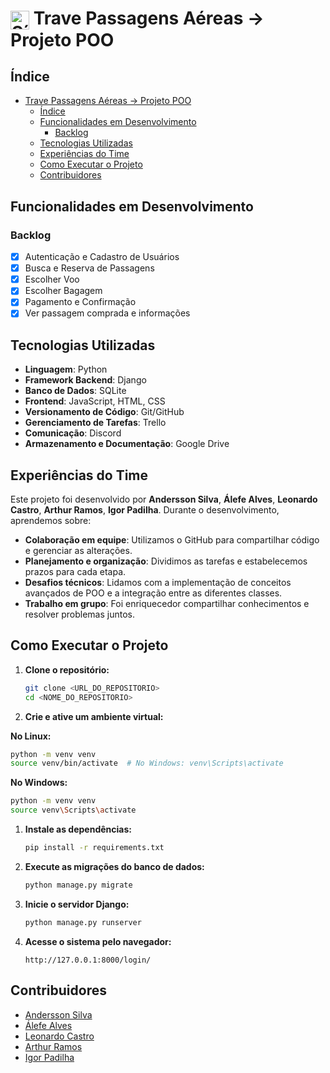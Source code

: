 # <img src="https://cdn.jsdelivr.net/gh/devicons/devicon/icons/python/python-original.svg" alt="Símbolo Python" width="30" style="vertical-align: middle;"> Trave Passagens Aéreas -> Projeto POO

## Índice

- [ Trave Passagens Aéreas -\> Projeto POO](#-trave-passagens-aéreas---projeto-poo)
  - [Índice](#índice)
  - [Funcionalidades em Desenvolvimento](#funcionalidades-em-desenvolvimento)
    - [Backlog](#backlog)
  - [Tecnologias Utilizadas](#tecnologias-utilizadas)
  - [Experiências do Time](#experiências-do-time)
  - [Como Executar o Projeto](#como-executar-o-projeto)
  - [Contribuidores](#contribuidores)

## Funcionalidades em Desenvolvimento

### Backlog
- [x] Autenticação e Cadastro de Usuários
- [x] Busca e Reserva de Passagens
- [x] Escolher Voo
- [x] Escolher Bagagem
- [x] Pagamento e Confirmação
- [x] Ver passagem comprada e informações

## Tecnologias Utilizadas

- **Linguagem**: Python
- **Framework Backend**: Django
- **Banco de Dados**: SQLite
- **Frontend**: JavaScript, HTML, CSS
- **Versionamento de Código**: Git/GitHub
- **Gerenciamento de Tarefas**: Trello
- **Comunicação**: Discord
- **Armazenamento e Documentação**: Google Drive

## Experiências do Time

Este projeto foi desenvolvido por **Andersson Silva**, **Álefe Alves**, **Leonardo Castro**, **Arthur Ramos**, **Igor Padilha**. Durante o desenvolvimento, aprendemos sobre:

- **Colaboração em equipe**: Utilizamos o GitHub para compartilhar código e gerenciar as alterações.
- **Planejamento e organização**: Dividimos as tarefas e estabelecemos prazos para cada etapa.
- **Desafios técnicos**: Lidamos com a implementação de conceitos avançados de POO e a integração entre as diferentes classes.
- **Trabalho em grupo**: Foi enriquecedor compartilhar conhecimentos e resolver problemas juntos.

## Como Executar o Projeto

1. **Clone o repositório:**
   ```bash
   git clone <URL_DO_REPOSITORIO>
   cd <NOME_DO_REPOSITORIO>
   ```

2. **Crie e ative um ambiente virtual:**

**No Linux:** 

   ```bash
   python -m venv venv
   source venv/bin/activate  # No Windows: venv\Scripts\activate
   ```
**No Windows:**

   ```bash
   python -m venv venv
   source venv\Scripts\activate
   ```
1. **Instale as dependências:**
   ```bash
   pip install -r requirements.txt
   ```

2. **Execute as migrações do banco de dados:**
   ```bash
   python manage.py migrate
   ```

3. **Inicie o servidor Django:**
   ```bash
   python manage.py runserver
   ```

4. **Acesse o sistema pelo navegador:**
   ```
   http://127.0.0.1:8000/login/
   ```

## Contribuidores

- [Andersson Silva](https://github.com/Moab76)  
- [Álefe Alves](https://github.com/AlefeAlvesC)  
- [Leonardo Castro](https://github.com/thetwelvedev)  
- [Arthur Ramos](https://github.com/ArthurRamos26)  
- [Igor Padilha](https://github.com/igorpadilhaa)

